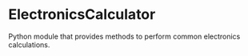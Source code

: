 # ElectronicsCalculator
 Python module that provides methods to perform common electronics calculations.
